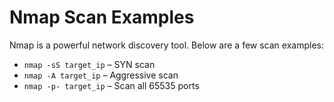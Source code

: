 # Nmap Scan Examples

Nmap is a powerful network discovery tool. Below are a few scan examples:

- `nmap -sS target_ip` – SYN scan
- `nmap -A target_ip` – Aggressive scan
- `nmap -p- target_ip` – Scan all 65535 ports
